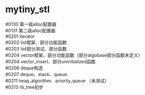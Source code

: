 # mytiny_stl

#0130   第一级alloc配置器       
#0131   第二级alloc配置器       
#0201   iterator    
#0202   list框架、部分功能函数      
#0203   list部分测试、部分函数          
#0204   vector框架、部分功能函数（部分algobase部分函数未定义）  
#0204   vector_insert、部分uninitialized函数        
#0206   deque构造   
#0207   deque、stack、queue     
#0211   heap_algorithm、priority_queue （未测试）       
#0213   rb_tree初步